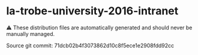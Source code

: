 # la-trobe-university-2016-intranet

:warning: These distribution files are automatically generated and should never be manually managed.

Source git commit: 71dcb02b4f3073862d10c8f5ece1e2908fdd92cc
